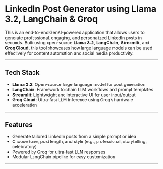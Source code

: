# LinkedIn Post Generator using Llama 3.2, LangChain & Groq

This is an end-to-end GenAI-powered application that allows users to generate professional, engaging, and personalized LinkedIn posts in seconds. Built using open-source **Llama 3.2**, **LangChain**, **Streamlit**, and **Groq Cloud**, this tool showcases how large language models can be used effectively for content automation and social media productivity.

---

## Tech Stack

- **Llama 3.2**: Open-source large language model for post generation
- **LangChain**: Framework to chain LLM workflows and prompt templates
- **Streamlit**: Lightweight and interactive UI for user input/output
- **Groq Cloud**: Ultra-fast LLM inference using Groq’s hardware acceleration

---

## Features

- Generate tailored LinkedIn posts from a simple prompt or idea
- Choose tone, post length, and style (e.g., professional, storytelling, celebratory)
- Powered by Groq for ultra-fast LLM responses
- Modular LangChain pipeline for easy customization

---
